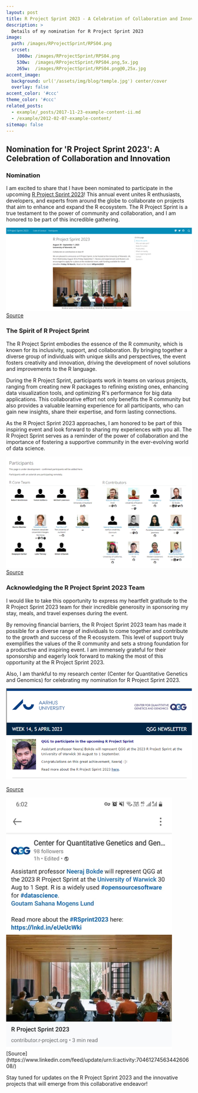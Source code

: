 ```yaml
---
layout: post
title: R Project Sprint 2023 - A Celebration of Collaboration and Innovation
description: >
  Details of my nomination for R Project Sprint 2023
image: 
  path: /images/RProjectSprint/RPS04.png
  srcset:
    1060w: /images/RProjectSprint/RPS04.png
    530w:  /images/RProjectSprint/RPS04.png,5x.jpg
    265w:  /images/RProjectSprint/RPS04.png@0,25x.jpg
accent_image: 
  background: url('/assets/img/blog/temple.jpg') center/cover
  overlay: false
accent_color: '#ccc'
theme_color: '#ccc'
related_posts:
  - example/_posts/2017-11-23-example-content-ii.md
  - /example/2012-02-07-example-content/
sitemap: false
---
```


## Nomination for 'R Project Sprint 2023': A Celebration of Collaboration and Innovation

### Nomination
I am excited to share that I have been nominated to participate in the upcoming [R Project Sprint 2023](https://contributor.r-project.org/r-project-sprint-2023/)! This annual event unites R enthusiasts, developers, and experts from around the globe to collaborate on projects that aim to enhance and expand the R ecosystem. The R Project Sprint is a true testament to the power of community and collaboration, and I am honored to be part of this incredible gathering.

![RPS01](https://raw.githubusercontent.com/neerajdhanraj/NeerajDhanraj/master/images/RProjectSprint/RPS01.png) [Source](https://contributor.r-project.org/r-project-sprint-2023/)

### The Spirit of R Project Sprint
The R Project Sprint embodies the essence of the R community, which is known for its inclusivity, support, and collaboration. By bringing together a diverse group of individuals with unique skills and perspectives, the event fosters creativity and innovation, driving the development of novel solutions and improvements to the R language.

During the R Project Sprint, participants work in teams on various projects, ranging from creating new R packages to refining existing ones, enhancing data visualization tools, and optimizing R's performance for big data applications. This collaborative effort not only benefits the R community but also provides a valuable learning experience for all participants, who can gain new insights, share their expertise, and form lasting connections.

As the R Project Sprint 2023 approaches, I am honored to be part of this inspiring event and look forward to sharing my experiences with you all. The R Project Sprint serves as a reminder of the power of collaboration and the importance of fostering a supportive community in the ever-evolving world of data science.

![RPS02](https://raw.githubusercontent.com/neerajdhanraj/NeerajDhanraj/master/images/RProjectSprint/RPS02.png) [Source](https://contributor.r-project.org/r-project-sprint-2023/participants/)

### Acknowledging the R Project Sprint 2023 Team
I would like to take this opportunity to express my heartfelt gratitude to the R Project Sprint 2023 team for their incredible generosity in sponsoring my stay, meals, and travel expenses during the event.

By removing financial barriers, the R Project Sprint 2023 team has made it possible for a diverse range of individuals to come together and contribute to the growth and success of the R ecosystem. This level of support truly exemplifies the values of the R community and sets a strong foundation for a productive and inspiring event. I am immensely grateful for their sponsorship and eagerly look forward to making the most of this opportunity at the R Project Sprint 2023.

Also, I am thankful to my research center (Center for Quantitative Genetics and Genomics) for celebrating my nomination for R Project Sprint 2023.

![RPS03](https://raw.githubusercontent.com/neerajdhanraj/NeerajDhanraj/master/images/RProjectSprint/RPS03.png)

[Source](https://newsletter.au.dk/t/j-e-etyjjit-dihidldjkj-r/)

<img src="https://raw.githubusercontent.com/neerajdhanraj/NeerajDhanraj/master/images/RProjectSprint/RPS04.jpeg" width="450">
[Source](https://www.linkedin.com/feed/update/urn:li:activity:7046127456344260608/)


Stay tuned for updates on the R Project Sprint 2023 and the innovative projects that will emerge from this collaborative endeavor!



<script async src="https://pagead2.googlesyndication.com/pagead/js/adsbygoogle.js?client=ca-pub-1380946482334293"
     crossorigin="anonymous"></script>

[mm]: https://guides.github.com/features/mastering-markdown/
[ksyn]: https://kramdown.gettalong.org/syntax.html
[ksyntab]:https://kramdown.gettalong.org/syntax.html#tables
[ksynmath]: https://kramdown.gettalong.org/syntax.html#math-blocks
[katex]: https://khan.github.io/KaTeX/
[rtable]: https://dbushell.com/2016/03/04/css-only-responsive-tables/
